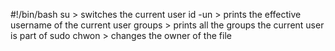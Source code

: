 #!/bin/bash
su > switches the current user
id -un > prints the effective username of the current user
groups > prints all the groups the current user is part of
sudo chwon > changes the owner of the file
